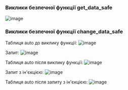 ### Виклики безпечної функції get_data_safe

![image](https://github.com/user-attachments/assets/ce10d756-cc16-409c-87c0-050e6655c687)

### Виклики безпечної функції change_data_safe

Таблиця auto до виклику функції:
![image](https://github.com/user-attachments/assets/cbdbcdc9-ebe9-428e-9cc3-3b52dba7a12c)

Запит:
![image](https://github.com/user-attachments/assets/de3fa8a3-fa9a-422a-9188-2fa5b92aa542)

Таблиця auto після виклику функції:
![image](https://github.com/user-attachments/assets/256afcd0-7eb8-44a1-89e6-d8f2a9f6f78c)

Запит з ін'єкцією:
![image](https://github.com/user-attachments/assets/e89e10c5-e472-4cb9-99fd-92f1abb066ce)

Таблиця auto після запиту з ін'єкцією:
![image](https://github.com/user-attachments/assets/ed053841-5905-4368-86a5-6312c223ac06)





